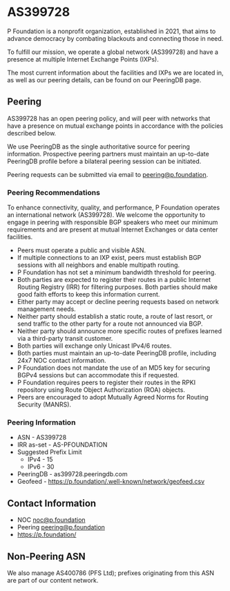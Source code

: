 # AS399728

P Foundation is a nonprofit organization, established in 2021, that aims to advance democracy by combating blackouts and connecting those in need.

To fulfill our mission, we operate a global network (AS399728) and have a presence at multiple Internet Exchange Points (IXPs).

The most current information about the facilities and IXPs we are located in, as well as our peering details, can be found on our PeeringDB page.

## Peering

AS399728 has an open peering policy, and will peer with networks that have a presence on mutual exchange points in accordance with the policies described below.

We use PeeringDB as the single authoritative source for peering information. Prospective peering partners must maintain an up-to-date PeeringDB profile before a bilateral peering session can be initiated.

Peering requests can be submitted via email to peering@p.foundation.

### Peering Recommendations

To enhance connectivity, quality, and performance, P Foundation operates an international network (AS399728). We welcome the opportunity to engage in peering with responsible BGP speakers who meet our minimum requirements and are present at mutual Internet Exchanges or data center facilities.

- Peers must operate a public and visible ASN.
- If multiple connections to an IXP exist, peers must establish BGP sessions with all neighbors and enable multipath routing.
- P Foundation has not set a minimum bandwidth threshold for peering.
- Both parties are expected to register their routes in a public Internet Routing Registry (IRR) for filtering purposes. Both parties should make good faith efforts to keep this information current.
- Either party may accept or decline peering requests based on network management needs.
- Neither party should establish a static route, a route of last resort, or send traffic to the other party for a route not announced via BGP.
- Neither party should announce more specific routes of prefixes learned via a third-party transit customer.
- Both parties will exchange only Unicast IPv4/6 routes.
- Both parties must maintain an up-to-date PeeringDB profile, including 24x7 NOC contact information.
- P Foundation does not mandate the use of an MD5 key for securing BGPv4 sessions but can accommodate this if requested.
- P Foundation requires peers to register their routes in the RPKI repository using Route Object Authorization (ROA) objects.
- Peers are encouraged to adopt Mutually Agreed Norms for Routing Security (MANRS).

### Peering Information

- ASN - AS399728
- IRR as-set - AS-PFOUNDATION
- Suggested Prefix Limit
  - IPv4 - 15
  - IPv6 - 30
- PeeringDB - as399728.peeringdb.com
- Geofeed - https://p.foundation/.well-known/network/geofeed.csv

## Contact Information

- NOC noc@p.foundation
- Peering peering@p.foundation
- https://p.foundation/

## Non-Peering ASN

We also manage AS400786 (PFS Ltd); prefixes originating from this ASN are part of our content network.
